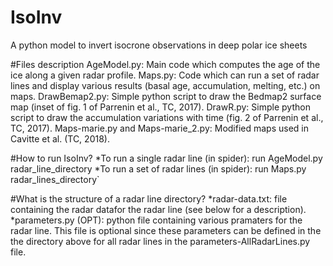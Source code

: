 # IsoInv
A python model to invert isocrone observations in deep polar ice sheets

#Files description
AgeModel.py: Main code which computes the age of the ice along a given radar profile.
Maps.py: Code which can run a set of radar lines and display various results (basal age, accumulation, melting, etc.) on maps.
DrawBemap2.py: Simple python script to draw the Bedmap2 surface map  (inset of fig. 1 of Parrenin et al., TC, 2017).
DrawR.py: Simple python script to draw the accumulation variations with time (fig. 2 of Parrenin et al., TC, 2017).
Maps-marie.py and Maps-marie_2.py: Modified maps used in Cavitte et al. (TC, 2018).

#How to run IsoInv?
*To run a single radar line (in spider):
    run AgeModel.py radar_line_directory
*To run a set of radar lines (in spider):
    run Maps.py radar_lines_directory`

#What is the structure of a radar line directory?
*radar-data.txt: file containing the radar datafor the radar line (see below for a description).
*parameters.py (OPT): python file containing various pramaters for the radar line. This file is optional since these parameters can be defined in the the directory above for all radar lines in the parameters-AllRadarLines.py file.

